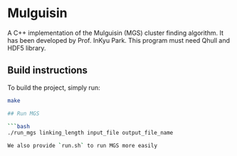 # Mulguisin

A C++ implementation of the Mulguisin (MGS) cluster finding algorithm. It has been developed by Prof. InKyu Park.
This program must need Qhull and HDF5 library.

## Build instructions

To build the project, simply run:

```bash
make

## Run MGS

```bash
./run_mgs linking_length input_file output_file_name

We also provide `run.sh` to run MGS more easily
